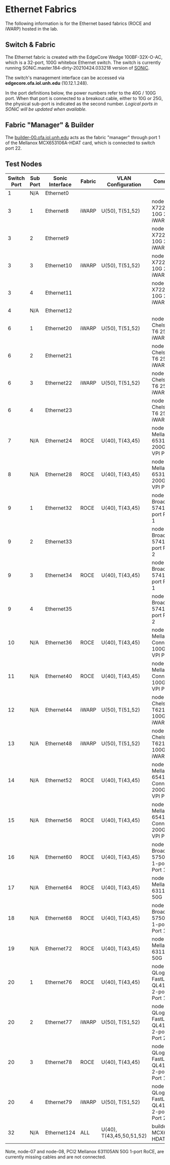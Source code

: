 # Ethernet Fabrics

The following information is for the Ethernet based fabrics (ROCE and iWARP)
hosted in the lab.

## Switch & Fabric

The Ethernet fabric is created with the EdgeCore Wedge 100BF-32X-O-AC, which is
a 32-port, 100G whitebox Ethernet switch.  The switch is currently running
SONiC.master.184-dirty-20210424.033218 version of [SONiC](https://azure.github.io/SONiC/).

The switch's management interface can be accessed via **edgecore.ofa.iol.unh.edu** (10.12.1.248).

In the port definitions below, the power numbers refer to the 40G / 100G port. When
that port is connected to a breakout cable, either to 10G or 25G, the physical
sub-port is indicated as the second number.  *Logical ports in SONiC will be updated when available.*

## Fabric "Manager" & Builder

The [builder-00.ofa.iol.unh.edu](bulders.md) acts as the fabric "manager" through port 1 of the Mellanox MCX653106A-HDAT card, which is connected to switch port 22.

## Test Nodes

| Switch Port | Sub Port | Sonic Interface | Fabric | VLAN Configuration | Connected To  
|-------------|----------|-----------------|--------|--------------------|--------------------
| 1           | N/A      | Ethernet0       |        |                    |
| 3           | 1        | Ethernet8       | iWARP  | U(50), T(51,52)    | node-01 Intel X722-DA2 10G 2-port iWARP Port 1
| 3           | 2        | Ethernet9       |        |                    | node-01 Intel X722-DA2 10G 2-port iWARP Port 2
| 3           | 3        | Ethernet10      | iWARP  | U(50), T(51,52)    | node-02 Intel X722-DA2 10G 2-port iWARP Port 1
| 3           | 4        | Ethernet11      |        |                    | node-02 Intel X722-DA2 10G 2-port iWARP Port 2
| 4           | N/A      | Ethernet12      |        |                    |
| 6           | 1        | Ethernet20      | iWARP  | U(50), T(51,52)    | node-03 Chelsio T6225 T6 25G 2-port iWARP Port 1
| 6           | 2        | Ethernet21      |        |                    | node-03 Chelsio T6225 T6 25G 2-port iWARP Port 2
| 6           | 3        | Ethernet22      | iWARP  | U(50), T(51,52)    | node-04 Chelsio T6225 T6 25G 2-port iWARP Port 1
| 6           | 4        | Ethernet23      |        |                    | node-04 Chelsio T6225 T6 25G 2-port iWARP Port 2
| 7           | N/A      | Ethernet24      | ROCE   | U(40), T(43,45)    | node-05 Mellanox 653106A 200G 2-port VPI Port 2
| 8           | N/A      | Ethernet28      | ROCE   | U(40), T(43,45)    | node-06 Mellanox 653106A 200G 2-port VPI Port 2
| 9           | 1        | Ethernet32      | ROCE   | U(40), T(43,45)    | node-05 Broadcom 57414 25G 2-port RoCE Port 1
| 9           | 2        | Ethernet33      |        |                    | node-05 Broadcom 57414 25G 2-port RoCE Port 2
| 9           | 3        | Ethernet34      | ROCE   | U(40), T(43,45)    | node-06 Broadcom 57414 25G 2-port RoCE Port 1
| 9           | 4        | Ethernet35      |        |                    | node-06 Broadcom 57414 25G 2-port RoCE Port 2
| 10          | N/A      | Ethernet36      | ROCE   | U(40), T(43,45)    | node-03 Mellanox 556A ConnectX-5 100G 2-port VPI Port 2
| 11          | N/A      | Ethernet40      | ROCE   | U(40), T(43,45)    | node-04 Mellanox 556A ConnectX-5 100G 2-port VPI Port 2
| 12          | N/A      | Ethernet44      | iWARP  | U(50), T(51,52)    | node-05 Chelsio T62100 T6 100G 2-port iWARP Port 1
| 13          | N/A      | Ethernet48      | iWARP  | U(50), T(51,52)    | node-06 Chelsio T62100 T6 100G 2-port iWARP Port 1
| 14          | N/A      | Ethernet52      | ROCE   | U(40), T(43,45)    | node-09 Mellanox 654106A ConnectX-6 200G 2-port VPI Port 2
| 15          | N/A      | Ethernet56      | ROCE   | U(40), T(43,45)    | node-10 Mellanox 654106A ConnectX-6 200G 2-port VPI Port 2
| 16          | N/A      | Ethernet60      | ROCE   | U(40), T(43,45)    | node-07 Broadcom 57508 200G 1-port RoCE Port 1
| 17          | N/A      | Ethernet64      | ROCE   | U(40), T(43,45)    | node-07 Mellanox 631105AN 50G
| 18          | N/A      | Ethernet68      | ROCE   | U(40), T(43,45)    | node-08 Broadcom 57508 200G 1-port RoCE Port 1
| 19          | N/A      | Ethernet72      | ROCE   | U(40), T(43,45)    | node-08 Mellanox 631105AN 50G
| 20          | 1        | Ethernet76      | ROCE   | U(40), T(43,45)    | node-09 QLogic FastLinQ QL41000 50G 2-port RoCE Port 1
| 20          | 2        | Ethernet77      | iWARP  | U(50), T(51,52)    | node-09 QLogic FastLinQ QL41000 50G 2-port RoCE Port 2
| 20          | 3        | Ethernet78      | ROCE   | U(40), T(43,45)    | node-10 QLogic FastLinQ QL41000 50G 2-port RoCE Port 1
| 20          | 4        | Ethernet79      | iWARP  | U(50), T(51,52)    | node-10 QLogic FastLinQ QL41000 50G 2-port RoCE Port 2
| 32          | N/A      | Ethernet124     | ALL    | U(40), T(43,45,50,51,52) | builder-00 MCX653106A-HDAT Port 1

Note, node-07 and node-08, PCI2 Mellanox 631105AN 50G 1-port RoCE, are currently missing cables and are not connected.
